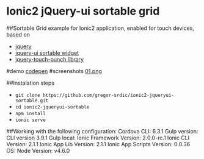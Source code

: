 # Ionic2 jQuery-ui sortable grid 

##Sortable Grid example for Ionic2 application, enabled for touch devices, based on 
* [jquery](https://jquery.com/)
* [jquery-ui sortable widget](https://jqueryui.com/sortable/)
* [jquery-touch-punch library](http://touchpunch.furf.com/)

#demo
[codepen](http://codepen.io/gregor-srdic/pen/LRqjVw)
#screenshots
[01.png](https://postimg.org/image/6tigc5kxh/)

##Instalation steps
* ```git clone https://github.com/gregor-srdic/ionic2-jqueryui-sortable.git```
* ```cd ionic2-jqueryui-sortable```
* ```npm install```
* ```ionic serve```

##Working with the following configuration:
Cordova CLI: 6.3.1
Gulp version:  CLI version 3.9.1
Gulp local:
Ionic Framework Version: 2.0.0-rc.1
Ionic CLI Version: 2.1.1
Ionic App Lib Version: 2.1.1
Ionic App Scripts Version: 0.0.36
OS:
Node Version: v4.6.0